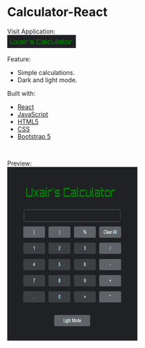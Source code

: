 
# Calculator-React
Visit Application:
<br>
<a href=""><img src="https://raw.githubusercontent.com/uxairishere/Calculator-React/main/calbutton.png" width="160" height="30" /></a>

Feature: 
* Simple calculations.
* Dark and light mode.

Built with:
* [React](https://reactjs.org/)
* [JavaScript](https://www.w3schools.com/js/)
* [HTML5](https://www.w3schools.com/html/)
* [CSS](https://www.w3schools.com/css/css_intro.asp)
* [Bootstrap 5](https://getbootstrap.com/)
<br>

Preview:<br>
<img align="center" src="https://raw.githubusercontent.com/uxairishere/Calculator-React/main/herokucal.png" alt="gautamkrishnar" height="400" width="300" />
